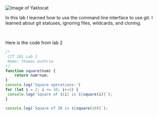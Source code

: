 ![Image of Yaktocat](https://avatars.githubusercontent.com/u/18133?s=200&v=4)

In this lab I learned how to use the command line interface to use git. I learned about git statuses, ignoring files, wildcards, and cloning. 

<br>

Here is the code from lab 2
```javascript
/*
 CIT 281 Lab 2
 Name: Thomas Guthrie
*/
function square(num) {
    return num*num;
}
console.log('Square operations:')
for (let i = 2; i <= 10; i+=2) {
 console.log(`Square of ${i} is ${square(i)}`);
}

console.log(`Square of 20 is ${square(10)}`);
```
